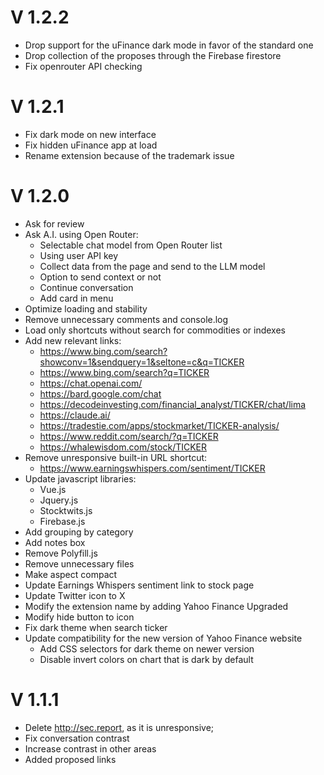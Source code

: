 # V 1.2.2
- Drop support for the uFinance dark mode in favor of the standard one
- Drop collection of the proposes through the Firebase firestore
- Fix openrouter API checking

# V 1.2.1
- Fix dark mode on new interface
- Fix hidden uFinance app at load
- Rename extension because of the trademark issue

# V 1.2.0

- Ask for review
- Ask A.I. using Open Router:
  - Selectable chat model from Open Router list
  - Using user API key
  - Collect data from the page and send to the LLM model
  - Option to send context or not
  - Continue conversation
  - Add card in menu
- Optimize loading and stability
- Remove unnecessary comments and console.log
- Load only shortcuts without search for commodities or indexes
- Add new relevant links:
  - https://www.bing.com/search?showconv=1&sendquery=1&seltone=c&q=TICKER
  - https://www.bing.com/search?q=TICKER
  - https://chat.openai.com/
  - https://bard.google.com/chat
  - https://decodeinvesting.com/financial_analyst/TICKER/chat/lima
  - https://claude.ai/
  - https://tradestie.com/apps/stockmarket/TICKER-analysis/
  - https://www.reddit.com/search/?q=TICKER
  - https://whalewisdom.com/stock/TICKER
- Remove unresponsive built-in URL shortcut:
  - https://www.earningswhispers.com/sentiment/TICKER
- Update javascript libraries:
  - Vue.js
  - Jquery.js
  - Stocktwits.js
  - Firebase.js
- Add grouping by category
- Add notes box
- Remove Polyfill.js
- Remove unnecessary files
- Make aspect compact
- Update Earnings Whispers sentiment link to stock page
- Update Twitter icon to X
- Modify the extension name by adding Yahoo Finance Upgraded
- Modify hide button to icon
- Fix dark theme when search ticker
- Update compatibility for the new version of Yahoo Finance website
  - Add CSS selectors for dark theme on newer version
  - Disable invert colors on chart that is dark by default

# V 1.1.1

- Delete http://sec.report, as it is unresponsive;
- Fix conversation contrast
- Increase contrast in other areas
- Added proposed links